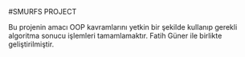 #SMURFS PROJECT

Bu projenin amacı OOP kavramlarını yetkin bir şekilde kullanıp gerekli algoritma sonucu işlemleri tamamlamaktır. Fatih Güner ile birlikte geliştirilmiştir.
